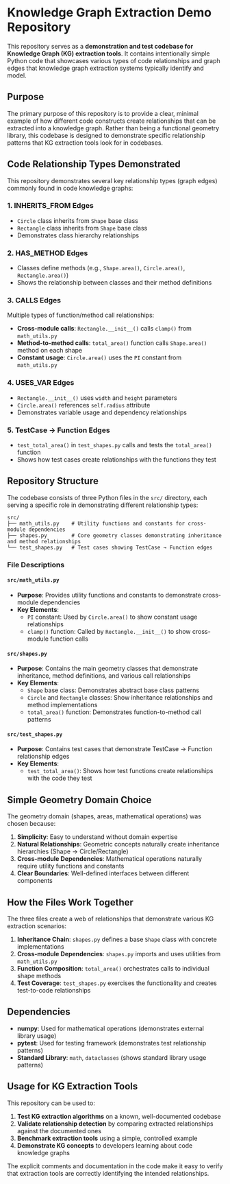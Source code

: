 # Knowledge Graph Extraction Demo Repository

This repository serves as a **demonstration and test codebase for Knowledge Graph (KG) extraction tools**. It contains intentionally simple Python code that showcases various types of code relationships and graph edges that knowledge graph extraction systems typically identify and model.

## Purpose

The primary purpose of this repository is to provide a clear, minimal example of how different code constructs create relationships that can be extracted into a knowledge graph. Rather than being a functional geometry library, this codebase is designed to demonstrate specific relationship patterns that KG extraction tools look for in codebases.

## Code Relationship Types Demonstrated

This repository demonstrates several key relationship types (graph edges) commonly found in code knowledge graphs:

### 1. **INHERITS_FROM** Edges
- `Circle` class inherits from `Shape` base class
- `Rectangle` class inherits from `Shape` base class
- Demonstrates class hierarchy relationships

### 2. **HAS_METHOD** Edges
- Classes define methods (e.g., `Shape.area()`, `Circle.area()`, `Rectangle.area()`)
- Shows the relationship between classes and their method definitions

### 3. **CALLS** Edges
Multiple types of function/method call relationships:
- **Cross-module calls**: `Rectangle.__init__()` calls `clamp()` from `math_utils.py`
- **Method-to-method calls**: `total_area()` function calls `Shape.area()` method on each shape
- **Constant usage**: `Circle.area()` uses the `PI` constant from `math_utils.py`

### 4. **USES_VAR** Edges
- `Rectangle.__init__()` uses `width` and `height` parameters
- `Circle.area()` references `self.radius` attribute
- Demonstrates variable usage and dependency relationships

### 5. **TestCase → Function** Edges
- `test_total_area()` in `test_shapes.py` calls and tests the `total_area()` function
- Shows how test cases create relationships with the functions they test

## Repository Structure

The codebase consists of three Python files in the `src/` directory, each serving a specific role in demonstrating different relationship types:

```
src/
├── math_utils.py    # Utility functions and constants for cross-module dependencies
├── shapes.py        # Core geometry classes demonstrating inheritance and method relationships
└── test_shapes.py   # Test cases showing TestCase → Function edges
```

### File Descriptions

#### `src/math_utils.py`
- **Purpose**: Provides utility functions and constants to demonstrate cross-module dependencies
- **Key Elements**:
  - `PI` constant: Used by `Circle.area()` to show constant usage relationships
  - `clamp()` function: Called by `Rectangle.__init__()` to show cross-module function calls

#### `src/shapes.py`
- **Purpose**: Contains the main geometry classes that demonstrate inheritance, method definitions, and various call relationships
- **Key Elements**:
  - `Shape` base class: Demonstrates abstract base class patterns
  - `Circle` and `Rectangle` classes: Show inheritance relationships and method implementations
  - `total_area()` function: Demonstrates function-to-method call patterns

#### `src/test_shapes.py`
- **Purpose**: Contains test cases that demonstrate TestCase → Function relationship edges
- **Key Elements**:
  - `test_total_area()`: Shows how test functions create relationships with the code they test

## Simple Geometry Domain Choice

The geometry domain (shapes, areas, mathematical operations) was chosen because:

1. **Simplicity**: Easy to understand without domain expertise
2. **Natural Relationships**: Geometric concepts naturally create inheritance hierarchies (Shape → Circle/Rectangle)
3. **Cross-module Dependencies**: Mathematical operations naturally require utility functions and constants
4. **Clear Boundaries**: Well-defined interfaces between different components

## How the Files Work Together

The three files create a web of relationships that demonstrate various KG extraction scenarios:

1. **Inheritance Chain**: `shapes.py` defines a base `Shape` class with concrete implementations
2. **Cross-module Dependencies**: `shapes.py` imports and uses utilities from `math_utils.py`
3. **Function Composition**: `total_area()` orchestrates calls to individual shape methods
4. **Test Coverage**: `test_shapes.py` exercises the functionality and creates test-to-code relationships

## Dependencies

- **numpy**: Used for mathematical operations (demonstrates external library usage)
- **pytest**: Used for testing framework (demonstrates test relationship patterns)
- **Standard Library**: `math`, `dataclasses` (shows standard library usage patterns)

## Usage for KG Extraction Tools

This repository can be used to:

1. **Test KG extraction algorithms** on a known, well-documented codebase
2. **Validate relationship detection** by comparing extracted relationships against the documented ones
3. **Benchmark extraction tools** using a simple, controlled example
4. **Demonstrate KG concepts** to developers learning about code knowledge graphs

The explicit comments and documentation in the code make it easy to verify that extraction tools are correctly identifying the intended relationships.
